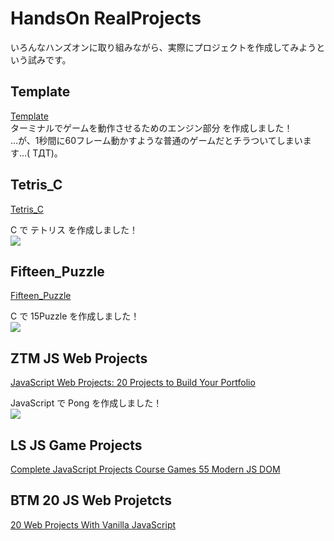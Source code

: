 # HandsOn RealProjects

いろんなハンズオンに取り組みながら、実際にプロジェクトを作成してみようという試みです。  


## Template

[Template](https://github.com/mznmk/HandsOn_RealProjects/tree/master/Template)  
ターミナルでゲームを動作させるためのエンジン部分 を作成しました！  
…が、1秒間に60フレーム動かすような普通のゲームだとチラついてしまいます…( TДT)。  


## Tetris_C

[Tetris_C](./Tetris_C/)  

C で テトリス を作成しました！  
[![](https://img.youtube.com/vi/I9F0s53NW68/0.jpg)](https://www.youtube.com/watch?v=I9F0s53NW68)


## Fifteen_Puzzle

[Fifteen_Puzzle](./Fifteen_Puzzle/)  

C で 15Puzzle を作成しました！  
[![](https://img.youtube.com/vi/nXcbgF1EvMY/0.jpg)](https://www.youtube.com/watch?v=nXcbgF1EvMY)  


## ZTM JS Web Projects

[JavaScript Web Projects: 20 Projects to Build Your Portfolio](./ZTM_JS_Web/)  

JavaScript で Pong を作成しました！  
[![](https://img.youtube.com/vi/zwcM74tM-DY/0.jpg)](https://www.youtube.com/watch?v=zwcM74tM-DY)  


## LS JS Game Projects

[Complete JavaScript Projects Course Games 55 Modern JS DOM](./LS_JS_Game/)  


## BTM 20 JS Web Projetcts

[20 Web Projects With Vanilla JavaScript](./BTM_JS_Web/)  

